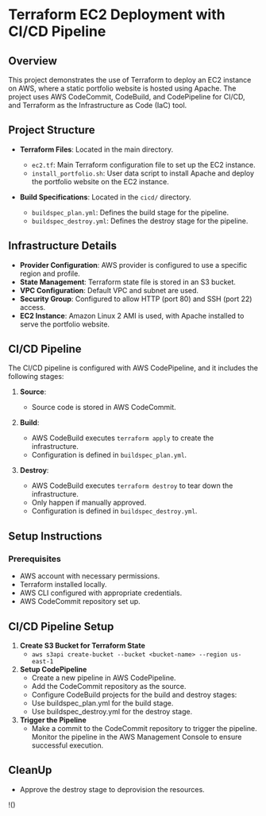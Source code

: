 # Terraform EC2 Deployment with CI/CD Pipeline

## Overview

This project demonstrates the use of Terraform to deploy an EC2 instance on AWS, where a static portfolio website is hosted using Apache. The project uses AWS CodeCommit, CodeBuild, and CodePipeline for CI/CD, and Terraform as the Infrastructure as Code (IaC) tool.

## Project Structure

- **Terraform Files**: Located in the main directory.
  - `ec2.tf`: Main Terraform configuration file to set up the EC2 instance.
  - `install_portfolio.sh`: User data script to install Apache and deploy the portfolio website on the EC2 instance.

- **Build Specifications**: Located in the `cicd/` directory.
  - `buildspec_plan.yml`: Defines the build stage for the pipeline.
  - `buildspec_destroy.yml`: Defines the destroy stage for the pipeline.

## Infrastructure Details

- **Provider Configuration**: AWS provider is configured to use a specific region and profile.
- **State Management**: Terraform state file is stored in an S3 bucket.
- **VPC Configuration**: Default VPC and subnet are used.
- **Security Group**: Configured to allow HTTP (port 80) and SSH (port 22) access.
- **EC2 Instance**: Amazon Linux 2 AMI is used, with Apache installed to serve the portfolio website.

## CI/CD Pipeline

The CI/CD pipeline is configured with AWS CodePipeline, and it includes the following stages:

1. **Source**: 
   - Source code is stored in AWS CodeCommit.
   
2. **Build**:
   - AWS CodeBuild executes `terraform apply` to create the infrastructure.
   - Configuration is defined in `buildspec_plan.yml`.

3. **Destroy**:
   - AWS CodeBuild executes `terraform destroy` to tear down the infrastructure.
   - Only happen if manually approved.
   - Configuration is defined in `buildspec_destroy.yml`.

## Setup Instructions

### Prerequisites

- AWS account with necessary permissions.
- Terraform installed locally.
- AWS CLI configured with appropriate credentials.
- AWS CodeCommit repository set up.

## CI/CD Pipeline Setup

1. **Create S3 Bucket for Terraform State**
   - `aws s3api create-bucket --bucket <bucket-name> --region us-east-1`
2. **Setup CodePipeline**
   - Create a new pipeline in AWS CodePipeline.
   - Add the CodeCommit repository as the source.
   - Configure CodeBuild projects for the build and destroy stages:
   - Use buildspec_plan.yml for the build stage.
   - Use buildspec_destroy.yml for the destroy stage.
3. **Trigger the Pipeline**
   - Make a commit to the CodeCommit repository to trigger the pipeline. Monitor the pipeline in the AWS Management Console to ensure successful execution.

## CleanUp

 - Approve the destroy stage to deprovision the resources.

!()


